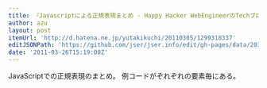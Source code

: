 ```yaml
---
title: 『Javascriptによる正規表現まとめ - Happy Hacker WebEngineerのTechブログ』
author: azu
layout: post
itemUrl: 'http://d.hatena.ne.jp/yutakikuchi/20110305/1299318337'
editJSONPath: 'https://github.com/jser/jser.info/edit/gh-pages/data/2011/03/index.json'
date: '2011-03-26T15:19:00Z'
---
```

JavaScriptでの正規表現のまとめ。
例コードがぞれぞれの要素毎にある。

